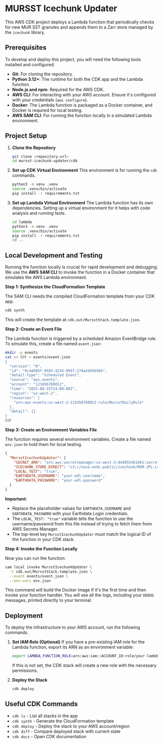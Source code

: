 # MURSST Icechunk Updater

This AWS CDK project deploys a Lambda function that periodically checks for new MUR SST granules and appends them to a Zarr store managed by the `icechunk` library.

## Prerequisites

To develop and deploy this project, you will need the following tools installed and configured:

- **Git**: For cloning the repository.
- **Python 3.12+**: The runtime for both the CDK app and the Lambda function.
- **Node.js and npm**: Required for the AWS CDK.
- **AWS CLI**: For interacting with your AWS account. Ensure it's configured with your credentials (`aws configure`).
- **Docker**: The Lambda function is packaged as a Docker container, and Docker is required for local testing.
- **AWS SAM CLI**: For running the function locally in a simulated Lambda environment.

## Project Setup

1.  **Clone the Repository**
    ```bash
    git clone <repository-url>
    cd mursst-icechunk-updater/cdk
    ```

2.  **Set up CDK Virtual Environment**
    This environment is for running the `cdk` commands.
    ```bash
    python3 -m venv .venv
    source .venv/bin/activate
    pip install -r requirements.txt
    ```

3.  **Set up Lambda Virtual Environment**
    The Lambda function has its own dependencies. Setting up a virtual environment for it helps with code analysis and running tests.
    ```bash
    cd lambda
    python3 -m venv .venv
    source .venv/bin/activate
    pip install -r requirements.txt
    cd .. 
    ```

## Local Development and Testing

Running the function locally is crucial for rapid development and debugging. We use the **AWS SAM CLI** to invoke the function in a Docker container that simulates the AWS Lambda environment.

**Step 1: Synthesize the CloudFormation Template**

The SAM CLI needs the compiled CloudFormation template from your CDK app.
```bash
cdk synth
```
This will create the template at `cdk.out/MursstStack.template.json`.

**Step 2: Create an Event File**

The Lambda function is triggered by a scheduled Amazon EventBridge rule. To simulate this, create a file named `event.json`:
```bash
mkdir -p events
cat << EOF > events/event.json
{
  "version": "0",
  "id": "9cdd405f-9593-4234-995f-274a41656504",
  "detail-type": "Scheduled Event",
  "source": "aws.events",
  "account": "123456789012",
  "time": "2025-08-15T14:00:00Z",
  "region": "us-west-2",
  "resources": [
    "arn:aws:events:us-west-2:123456789012:rule/MursstDailyRule"
  ],
  "detail": {}
}
EOF
```

**Step 3: Create an Environment Variables File**

The function requires several environment variables. Create a file named `env.json` to hold them for local testing.

```json
{
  "MursstIcechunkUpdater": {
    "SECRET_ARN": "arn:aws:secretsmanager:us-west-2:444055461661:secret:mursst_lambda_edl_credentials-9dKy1C",
    "ICECHUNK_STORE_DIRECT": "s3://nasa-eodc-public/icechunk/MUR-JPL-L4-GLOB-v4.1-virtual-v2-p2",
    "LOCAL_TEST": "true",
    "EARTHDATA_USERNAME": "your-edl-username",
    "EARTHDATA_PASSWORD": "your-edl-password"
  }
}
```
**Important:**
- Replace the placeholder values for `EARTHDATA_USERNAME` and `EARTHDATA_PASSWORD` with your Earthdata Login credentials.
- The `LOCAL_TEST: "true"` variable tells the function to use the username/password from this file instead of trying to fetch them from AWS Secrets Manager.
- The top-level key `MursstIcechunkUpdater` must match the logical ID of the function in your CDK stack.

**Step 4: Invoke the Function Locally**

Now you can run the function:
```bash
sam local invoke MursstIcechunkUpdater \
  -t cdk.out/MursstStack.template.json \
  --event events/event.json \
  --env-vars env.json
```
This command will build the Docker image if it's the first time and then invoke your function handler. You will see all the logs, including your `DEBUG` messages, printed directly to your terminal.

## Deployment

To deploy the infrastructure to your AWS account, run the following commands.

1.  **Set IAM Role (Optional)**
    If you have a pre-existing IAM role for the Lambda function, export its ARN as an environment variable:
    ```bash
    export LAMBDA_FUNCTION_ROLE=arn:aws:iam::ACCOUNT_ID:role/your-lambda-role-name
    ```
    If this is not set, the CDK stack will create a new role with the necessary permissions.

2.  **Deploy the Stack**
    ```bash
    cdk deploy
    ```

## Useful CDK Commands

- `cdk ls`          - List all stacks in the app
- `cdk synth`       - Generate the CloudFormation template
- `cdk deploy`      - Deploy the stack to your AWS account/region
- `cdk diff`        - Compare deployed stack with current state
- `cdk docs`        - Open CDK documentation
